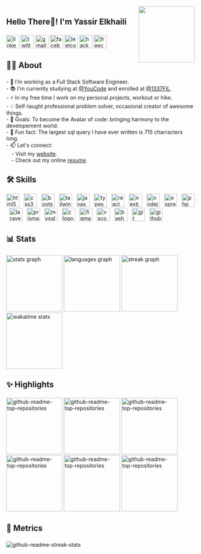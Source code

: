 <img align="right" height="150" src="https://i.imgur.com/jN1xFwh.jpg" />

###

<div align="left">
<h2>Hello There👋! I'm Yassir Elkhaili</h2>
</div>

###

<div align="left">
  <a href="https://www.linkedin.com/in/yassir-elkhaili-ab928b266/"><img src="https://img.shields.io/static/v1?message=LinkedIn&logo=linkedin&label=&color=0077B5&logoColor=white&labelColor=&style=for-the-badge" height="35" alt="linkedin logo"  /></a>
  <a href="https://twitter.com/1337FIL"><img src="https://img.shields.io/static/v1?message=Twitter&logo=twitter&label=&color=1DA1F2&logoColor=white&labelColor=&style=for-the-badge" height="35" alt="twitter logo"  /></a>
  <a href="mailto:elkhailiyassir@gmail.com"><img src="https://img.shields.io/static/v1?message=Gmail&logo=gmail&label=&color=D14836&logoColor=white&labelColor=&style=for-the-badge" height="35" alt="gmail logo"  /></a>
  <a href="https://www.facebook.com/profile.php?id=100010165301312"><img src="https://img.shields.io/static/v1?message=Facebook&logo=facebook&label=&color=1877F2&logoColor=white&labelColor=&style=for-the-badge" height="35" alt="facebook logo"  /></a>
  <a href="https://leetcode.com/yassirelkhaili/"><img src="https://img.shields.io/badge/LeetCode-000000?style=for-the-badge&logo=LeetCode&logoColor=#d16c06" height="35" alt="leetcode logo"  /></a>
  <a href="https://www.hackerrank.com/profile/elkhailiyassir"><img src="https://img.shields.io/badge/-Hackerrank-2EC866?style=for-the-badge&logo=HackerRank&logoColor=white" height="35" alt="hackerrank logo"  /></a>
  <a href="https://www.freecodecamp.org/Blue479"><img src="https://img.shields.io/badge/Freecodecamp-%23123.svg?&style=for-the-badge&logo=freecodecamp&logoColor=green" height="35" alt="freecodecamp logo"  /></a>
</div>

## 👨‍💻 About

###

<p align="left">- 🔭 I’m working as a Full Stack Software Engineer.<br>- 📚 I'm currently studying at <a href="https://twitter.com/youcode18">@YouCode</a> and enrolled at <a href="https://twitter.com/1337FIL">@1337FIL</a>.<br>- ⚡ In my free time I work on my personal projects, workout or hike. <br>- 💡 Self-taught professional problem solver, occasional creator of awesome things.<br>- 🎯 Goals: To become the Avatar of code: bringing harmony to the developement world. <br>- 🎲 Fun fact: The largest sql query I have ever written is 715 charracters long. <br>- 📫 Let's connect:<br>&emsp;- Visit my <a href="https://your-portfolio-website.com">website</a>.<br>&emsp;- Check out my online <a href="https://yassirelkhaili.github.io/resume/" target="_blank">resume</a>.</p>

###

## 🛠️ Skills

<div align="left">
  <img src="https://skillicons.dev/icons?i=html" height="35" alt="html5 logo"  />
  <img width="4" />
  <img src="https://skillicons.dev/icons?i=css" height="35" alt="css3 logo"  />
  <img width="4" />
  <img src="https://skillicons.dev/icons?i=bootstrap" height="35" alt="bootstrap logo"  />
  <img width="4" />
  <img src="https://skillicons.dev/icons?i=tailwind" height="35" alt="tailwindcss logo"  />
  <img width="4" />
  <img src="https://skillicons.dev/icons?i=js" height="35" alt="javascript logo"  />
  <img width="4" />
  <img src="https://skillicons.dev/icons?i=ts" height="35" alt="typescript logo"  />
  <img width="4" />
  <img src="https://skillicons.dev/icons?i=react" height="35" alt="react logo"  />
  <img width="4" />
  <img src="https://skillicons.dev/icons?i=nextjs" height="35" alt="nextjs logo"  />
  <img width="4" />
  <img src="https://skillicons.dev/icons?i=nodejs" height="35" alt="nodejs logo"  />
  <img width="4" />
  <img src="https://skillicons.dev/icons?i=express" height="35" alt="express logo"  />
  <img width="4" />
  <img src="https://skillicons.dev/icons?i=php" height="35" alt="php logo"  />
  <img width="4" />
  <img src="https://skillicons.dev/icons?i=laravel" height="35" alt="laravel logo"  />
  <img width="4" />
  <img src="https://skillicons.dev/icons?i=prisma" height="35" alt="prisma logo"  />
  <img width="4" />
  <img src="https://skillicons.dev/icons?i=mysql" height="35" alt="mysql logo"  />
  <img width="4" />
  <img src="https://skillicons.dev/icons?i=c" height="35" alt="c logo"  />
  <img width="4" />
  <img src="https://skillicons.dev/icons?i=figma" height="35" alt="figma logo"  />
  <img width="4" />
  <img src="https://skillicons.dev/icons?i=vscode" height="35" alt="vscode logo"  />
  <img width="4" />
  <img src="https://skillicons.dev/icons?i=bash" height="35" alt="bash logo"  />
  <img width="4" />
  <img src="https://skillicons.dev/icons?i=git" height="35" alt="git logo"  />
  <img width="4" />
  <img src="https://skillicons.dev/icons?i=github" height="35" alt="github logo"  />
</div>

## 📊 Stats

###

<div align="left">
  <img src="https://denvercoder1-github-readme-stats.vercel.app/api?username=yassirelkhaili&hide_title=false&hide_rank=false&show_icons=true&include_all_commits=true&count_private=true&theme=react&disable_animations=false&locale=en&hide_border=false" height="150" alt="stats graph"  />
  <img src="https://denvercoder1-github-readme-stats.vercel.app/api/top-langs?username=yassirelkhaili&locale=en&hide_title=false&layout=compact&card_width=368&langs_count=6&theme=react&hide_border=false" height="150" alt="languages graph"  />
  <img src="https://streak-stats.demolab.com?user=yassirelkhaili&locale=en&mode=daily&theme=react&hide_border=false&border_radius=5&order=3" height="150" alt="streak graph"  />
  <img height="150" src="https://github-readme-stats.vercel.app/api/wakatime?username=yassirelkhaili&count_private=true&theme=react&card_width=300&langs_count=5" alt="wakatime stats">
</div>

###

## ✨ Highlights

###

<div align="left">
       <a href="https://github.com/yassirelkhaili/webnebula"><img height="150" src="https://denvercoder1-github-readme-stats.vercel.app/api/pin/?username=yassirelkhaili&repo=webnebula&disable_animations=false&theme=react&hide_border=false&border_radius=5" alt="github-readme-top-repositories"></a>
    <a href="https://github.com/yassirelkhaili/PeoplePerTask"><img height="150" src="https://denvercoder1-github-readme-stats.vercel.app/api/pin/?username=yassirelkhaili&repo=PeoplePerTask&disable_animations=false&theme=react&hide_border=false&border_radius=5" alt="github-readme-top-repositories"></a>
   <a href="https://github.com/yassirelkhaili/APGFE"><img height="150" src="https://denvercoder1-github-readme-stats.vercel.app/api/pin/?username=yassirelkhaili&repo=APGFE&disable_animations=false&theme=react&hide_border=false&border_radius=5" alt="github-readme-top-repositories"></a>
   <a href="https://github.com/yassirelkhaili/swiftfix"><img height="150" src="https://denvercoder1-github-readme-stats.vercel.app/api/pin/?username=yassirelkhaili&repo=Swiftfix&disable_animations=false&theme=react&hide_border=false&border_radius=5" alt="github-readme-top-repositories"></a>
  <a href="https://github.com/yassirelkhaili/simpleorm"><img height="150" src="https://denvercoder1-github-readme-stats.vercel.app/api/pin/?username=yassirelkhaili&repo=SimpleORM&disable_animations=false&theme=react&hide_border=false&border_radius=5" alt="github-readme-top-repositories"></a>
  <a href="https://github.com/yassirelkhaili/resume"><img height="150" src="https://denvercoder1-github-readme-stats.vercel.app/api/pin/?username=yassirelkhaili&repo=resume&disable_animations=false&theme=react&hide_border=false&border_radius=5" alt="github-readme-top-repositories"></a>
</div>

###

## 📅 Metrics

###

<img src="https://github-readme-activity-graph.vercel.app/graph?username=yassirelkhaili&repo=IP-Finder&disable_animations=false&theme=react&hide_border=false&radius=6" alt="github-readme-streak-stats">

###
